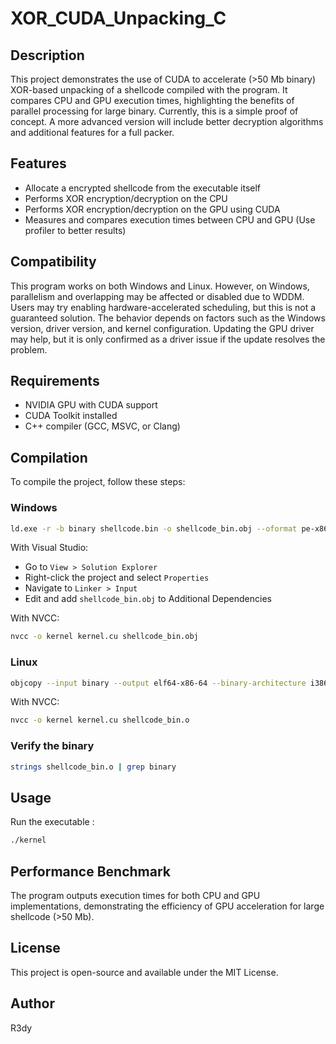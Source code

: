 # XOR_CUDA_Unpacking_C

## Description
This project demonstrates the use of CUDA to accelerate (>50 Mb binary) XOR-based unpacking of a shellcode compiled with the program. 
It compares CPU and GPU execution times, highlighting the benefits of parallel processing for large binary. Currently, this is a simple proof of concept. A more advanced version will include better decryption algorithms and additional features for a full packer.

## Features
- Allocate a encrypted shellcode from the executable itself
- Performs XOR encryption/decryption on the CPU
- Performs XOR encryption/decryption on the GPU using CUDA
- Measures and compares execution times between CPU and GPU (Use profiler to better results)

## Compatibility
This program works on both Windows and Linux. However, on Windows, parallelism and overlapping may be affected or disabled due to WDDM. Users may try enabling hardware-accelerated scheduling, but this is not a guaranteed solution. The behavior depends on factors such as the Windows version, driver version, and kernel configuration. Updating the GPU driver may help, but it is only confirmed as a driver issue if the update resolves the problem.

## Requirements
- NVIDIA GPU with CUDA support
- CUDA Toolkit installed
- C++ compiler (GCC, MSVC, or Clang)

## Compilation
To compile the project, follow these steps:

### Windows
```sh
ld.exe -r -b binary shellcode.bin -o shellcode_bin.obj --oformat pe-x86-64
```
With Visual Studio:
- Go to `View > Solution Explorer`
- Right-click the project and select `Properties`
- Navigate to `Linker > Input`
- Edit and add `shellcode_bin.obj` to Additional Dependencies

With NVCC:
```sh
nvcc -o kernel kernel.cu shellcode_bin.obj
```

### Linux
```sh
objcopy --input binary --output elf64-x86-64 --binary-architecture i386:x86-64 shellcode.bin shellcode_bin.o
```
With NVCC:
```sh
nvcc -o kernel kernel.cu shellcode_bin.o
```

### Verify the binary
```sh
strings shellcode_bin.o | grep binary
```

## Usage
Run the executable :

```sh
./kernel
```

## Performance Benchmark
The program outputs execution times for both CPU and GPU implementations, demonstrating the efficiency of GPU acceleration for large shellcode (>50 Mb).

## License
This project is open-source and available under the MIT License.

## Author
R3dy

